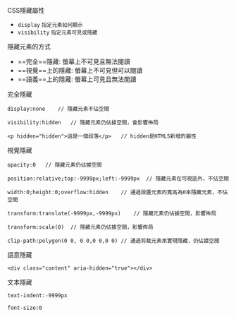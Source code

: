CSS隱藏屬性
- `display` <small>指定元素如何顯示</small>
- `visibility` <small>指定元素可見或隱藏</small>

隱藏元素的方式
- ==完全==隱藏: 螢幕上不可見且無法閱讀
- ==視覺==上的隱藏: 螢幕上不可見但可以閱讀
- ==語義==上的隱藏: 螢幕上可見且無法閱讀

完全隱藏
```
display:none	// 隱藏元素不佔空間
```

```
visibility:hidden	// 隱藏元素仍佔據空間，會影響佈局
```

```
<p hidden="hidden">這是一個段落</p>	// hidden是HTML5新增的屬性
```

視覺隱藏
```
opacity:0	// 隱藏元素仍佔據空間
```

```
position:relative;top:-9999px;left:-9999px	// 隱藏元素在可視區外，不佔空間
```

```
width:0;height:0;overflow:hidden	// 通過設置元素的寬高為0來隱藏元素，不佔空間
```

```
transform:translate(-9999px,-9999px)	// 隱藏元素仍佔據空間，影響佈局
```

```
transform:scale(0)	// 隱藏元素仍佔據空間，影響佈局
```

```
clip-path:polygon(0 0, 0 0,0 0,0 0)	// 通過剪裁元素來實現隱藏，仍佔據空間
```

語意隱藏
```
<div class="content" aria-hidden="true"></div>
```

文本隱藏
```
text-indent:-9999px
```

```
font-size:0
```